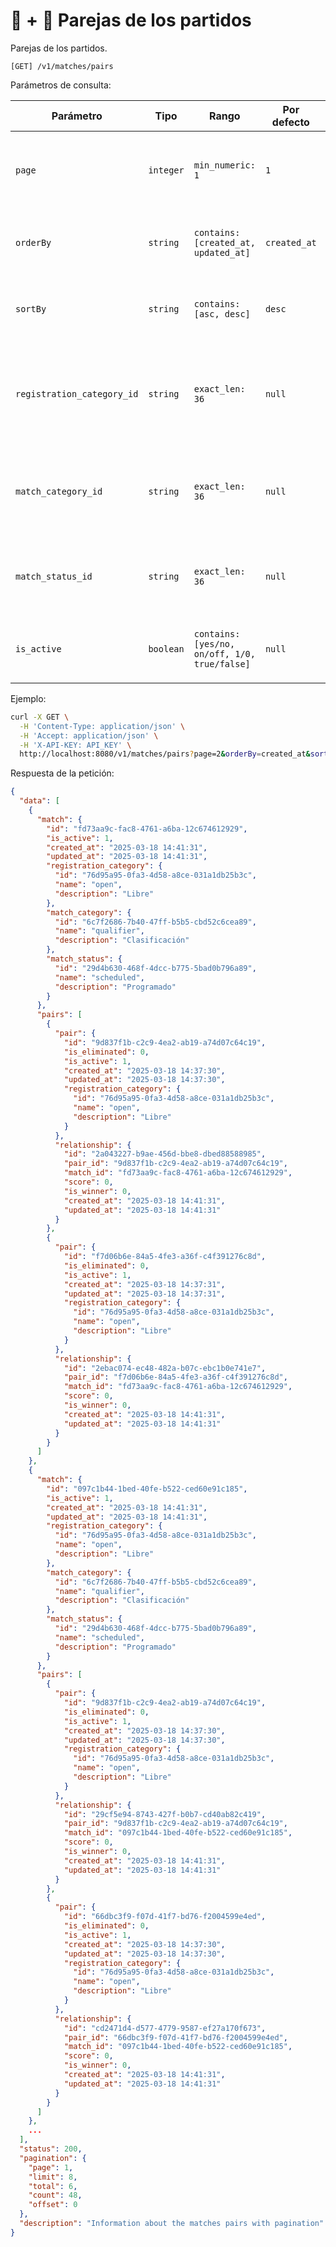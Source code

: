 # 🎾 + 👫 Parejas de los partidos

Parejas de los partidos.

```
[GET] /v1/matches/pairs
```

Parámetros de consulta:

| Parámetro | Tipo | Rango | Por defecto | Descripción |
| --------- | ---- | ----- | ----------- | ----------- |
| `page` | `integer` | `min_numeric: 1` | `1` | Número de la página de resultados de los partidos con sus parejas. |
| `orderBy` | `string` | `contains: [created_at, updated_at]` | `created_at` | Campo de ordenamiento de los partidos con sus parejas. |
| `sortBy` | `string` | `contains: [asc, desc]` | `desc` | Modo de ordenamiento de los partidos con sus parejas. |
| `registration_category_id` | `string` | `exact_len: 36` | `null` | Identificador de la categoría de inscripción de los partidos con sus parejas ([ver](../registration-categories/index.html)). |
| `match_category_id` | `string` | `exact_len: 36` | `null` | Identificador de la categoría de las rondas de los partidos con sus parejas ([ver](../match-categories/index.html)). |
| `match_status_id` | `string` | `exact_len: 36` | `null` | Identificador del estatus de juego de los partidos con sus parejas ([ver](../match-status/index.html)). |
| `is_active` | `boolean` | `contains: [yes/no, on/off, 1/0, true/false]` | `null` | Filtrar los partidos con sus parejas por estatus de actividad. |

Ejemplo:

```bash
curl -X GET \
  -H 'Content-Type: application/json' \
  -H 'Accept: application/json' \
  -H 'X-API-KEY: API_KEY' \
  http://localhost:8080/v1/matches/pairs?page=2&orderBy=created_at&sortBy=desc&registration_category_id=cba89529-0ba9-49e4-85ad-83e63c8e9d7e&match_category_id=dc19c9bf-4339-4ed2-a603-5b2dd1058a6&match_status_id=29d4b630-468f-4dcc-b775-5bad0b796a89&is_active=true
```

Respuesta de la petición:

```json
{
  "data": [
    {
      "match": {
        "id": "fd73aa9c-fac8-4761-a6ba-12c674612929",
        "is_active": 1,
        "created_at": "2025-03-18 14:41:31",
        "updated_at": "2025-03-18 14:41:31",
        "registration_category": {
          "id": "76d95a95-0fa3-4d58-a8ce-031a1db25b3c",
          "name": "open",
          "description": "Libre"
        },
        "match_category": {
          "id": "6c7f2686-7b40-47ff-b5b5-cbd52c6cea89",
          "name": "qualifier",
          "description": "Clasificación"
        },
        "match_status": {
          "id": "29d4b630-468f-4dcc-b775-5bad0b796a89",
          "name": "scheduled",
          "description": "Programado"
        }
      },
      "pairs": [
        {
          "pair": {
            "id": "9d837f1b-c2c9-4ea2-ab19-a74d07c64c19",
            "is_eliminated": 0,
            "is_active": 1,
            "created_at": "2025-03-18 14:37:30",
            "updated_at": "2025-03-18 14:37:30",
            "registration_category": {
              "id": "76d95a95-0fa3-4d58-a8ce-031a1db25b3c",
              "name": "open",
              "description": "Libre"
            }
          },
          "relationship": {
            "id": "2a043227-b9ae-456d-bbe8-dbed88588985",
            "pair_id": "9d837f1b-c2c9-4ea2-ab19-a74d07c64c19",
            "match_id": "fd73aa9c-fac8-4761-a6ba-12c674612929",
            "score": 0,
            "is_winner": 0,
            "created_at": "2025-03-18 14:41:31",
            "updated_at": "2025-03-18 14:41:31"
          }
        },
        {
          "pair": {
            "id": "f7d06b6e-84a5-4fe3-a36f-c4f391276c8d",
            "is_eliminated": 0,
            "is_active": 1,
            "created_at": "2025-03-18 14:37:31",
            "updated_at": "2025-03-18 14:37:31",
            "registration_category": {
              "id": "76d95a95-0fa3-4d58-a8ce-031a1db25b3c",
              "name": "open",
              "description": "Libre"
            }
          },
          "relationship": {
            "id": "2ebac074-ec48-482a-b07c-ebc1b0e741e7",
            "pair_id": "f7d06b6e-84a5-4fe3-a36f-c4f391276c8d",
            "match_id": "fd73aa9c-fac8-4761-a6ba-12c674612929",
            "score": 0,
            "is_winner": 0,
            "created_at": "2025-03-18 14:41:31",
            "updated_at": "2025-03-18 14:41:31"
          }
        }
      ]
    },
    {
      "match": {
        "id": "097c1b44-1bed-40fe-b522-ced60e91c185",
        "is_active": 1,
        "created_at": "2025-03-18 14:41:31",
        "updated_at": "2025-03-18 14:41:31",
        "registration_category": {
          "id": "76d95a95-0fa3-4d58-a8ce-031a1db25b3c",
          "name": "open",
          "description": "Libre"
        },
        "match_category": {
          "id": "6c7f2686-7b40-47ff-b5b5-cbd52c6cea89",
          "name": "qualifier",
          "description": "Clasificación"
        },
        "match_status": {
          "id": "29d4b630-468f-4dcc-b775-5bad0b796a89",
          "name": "scheduled",
          "description": "Programado"
        }
      },
      "pairs": [
        {
          "pair": {
            "id": "9d837f1b-c2c9-4ea2-ab19-a74d07c64c19",
            "is_eliminated": 0,
            "is_active": 1,
            "created_at": "2025-03-18 14:37:30",
            "updated_at": "2025-03-18 14:37:30",
            "registration_category": {
              "id": "76d95a95-0fa3-4d58-a8ce-031a1db25b3c",
              "name": "open",
              "description": "Libre"
            }
          },
          "relationship": {
            "id": "29cf5e94-8743-427f-b0b7-cd40ab82c419",
            "pair_id": "9d837f1b-c2c9-4ea2-ab19-a74d07c64c19",
            "match_id": "097c1b44-1bed-40fe-b522-ced60e91c185",
            "score": 0,
            "is_winner": 0,
            "created_at": "2025-03-18 14:41:31",
            "updated_at": "2025-03-18 14:41:31"
          }
        },
        {
          "pair": {
            "id": "66dbc3f9-f07d-41f7-bd76-f2004599e4ed",
            "is_eliminated": 0,
            "is_active": 1,
            "created_at": "2025-03-18 14:37:30",
            "updated_at": "2025-03-18 14:37:30",
            "registration_category": {
              "id": "76d95a95-0fa3-4d58-a8ce-031a1db25b3c",
              "name": "open",
              "description": "Libre"
            }
          },
          "relationship": {
            "id": "cd2471d4-d577-4779-9587-ef27a170f673",
            "pair_id": "66dbc3f9-f07d-41f7-bd76-f2004599e4ed",
            "match_id": "097c1b44-1bed-40fe-b522-ced60e91c185",
            "score": 0,
            "is_winner": 0,
            "created_at": "2025-03-18 14:41:31",
            "updated_at": "2025-03-18 14:41:31"
          }
        }
      ]
    },
    ...
  ],
  "status": 200,
  "pagination": {
    "page": 1,
    "limit": 8,
    "total": 6,
    "count": 48,
    "offset": 0
  },
  "description": "Information about the matches pairs with pagination"
}
```
